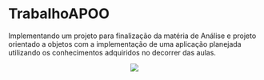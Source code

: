 # TrabalhoAPOO
Implementando um projeto para finalização da matéria de Análise e projeto orientado a objetos com a implementação de uma aplicação planejada utilizando os conhecimentos adquiridos no decorrer das aulas.
<p align="center">
  <img src="hthttps://imgur.com/gJ3HDyj.png" />
</p>
